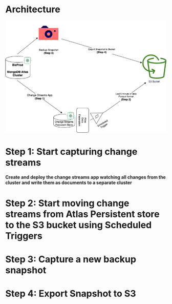 # Architecture

![Architecture](DMSReplaceSystem.png)

# Step 1: Start capturing change streams

#### Create and deploy the change streams app watching all changes from the cluster and write them as documents to a separate cluster

# Step 2: Start moving change streams from Atlas Persistent store to the S3 bucket using Scheduled Triggers

# Step 3: Capture a new backup snapshot

# Step 4: Export Snapshot to S3
